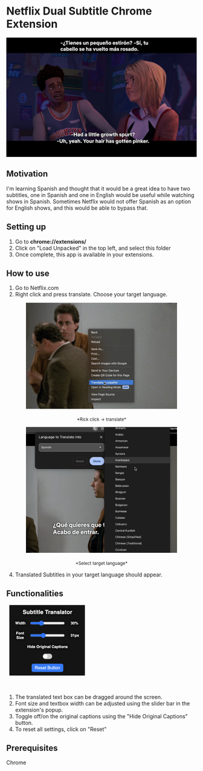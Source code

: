 #  Netflix Dual Subtitle Chrome Extension

![Example Image](demo-images/demo-1.png)



## Motivation
I'm learning Spanish and thought that it would be a great idea to have two subtitles, one in Spanish and one in English would be useful while watching shows in Spanish.
Sometimes Netflix would not offer Spanish as an option for English shows, and this would be able to bypass that.


## Setting up
1. Go to **chrome://extensions/**
2. Click on "Load Unpacked" in the top left, and select this folder
3. Once complete, this app is available in your extensions.

## How to use
1. Go to Netflix.com
2. Right click and press translate. Choose your target language.&nbsp;&nbsp;&nbsp;&nbsp;
<p align="center">
      <img src="https://github.com/koskurita/NetflixSubtitleChromeExtension/blob/main/demo-images/enabletranslation.png" width="400" align="center">
</p>
<p align="center"> <sub>*Rick click -> translate*</sub> </p>
   

<p align="center">
   
<img src="https://github.com/koskurita/NetflixSubtitleChromeExtension/blob/main/demo-images/languageselect.png" width="400" align="center">

</p>
<p align="center"> <sub>*Select target language*</sub></p>
        



4. Translated Subtitles in your target language should appear.



## Functionalities 
&nbsp;
<img src="https://github.com/koskurita/NetflixSubtitleChromeExtension/blob/main/demo-images/extention-popup.png" width="200">

&nbsp;
1. The translated text box can be dragged around the screen.
2. Font size and textbox width can be adjusted using the slider bar in the extension's popup.
3. Toggle off/on the original captions using the "Hide Original Captions" button.
4. To reset all settings, click on "Reset"

## Prerequisites
Chrome
